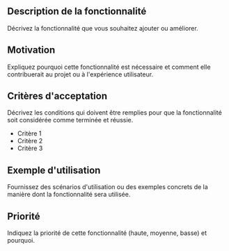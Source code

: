 ## Description de la fonctionnalité

Décrivez la fonctionnalité que vous souhaitez ajouter ou améliorer.

## Motivation

Expliquez pourquoi cette fonctionnalité est nécessaire et comment elle contribuerait au projet ou à l'expérience utilisateur.

## Critères d'acceptation

Décrivez les conditions qui doivent être remplies pour que la fonctionnalité soit considérée comme terminée et réussie.

- Critère 1
- Critère 2
- Critère 3

## Exemple d'utilisation

Fournissez des scénarios d'utilisation ou des exemples concrets de la manière dont la fonctionnalité sera utilisée.

## Priorité

Indiquez la priorité de cette fonctionnalité (haute, moyenne, basse) et pourquoi.
